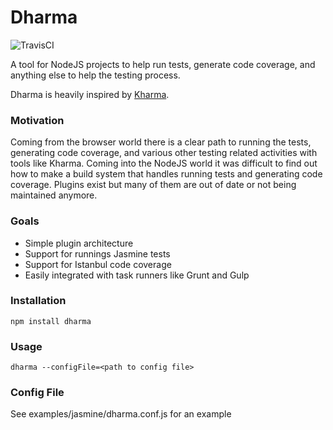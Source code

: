 # Dharma
![TravisCI](https://travis-ci.org/mikedon/dharma.svg?branch=master)

A tool for NodeJS projects to help run tests, generate code coverage, and anything else to help the testing process.

Dharma is heavily inspired by [Kharma](https://github.com/karma-runner/karma).

### Motivation
Coming from the browser world there is a clear path to running the tests, generating code coverage, and various other testing related activities with tools like
Kharma.  Coming into the NodeJS world it was difficult to find out how to make a build system that handles running tests and generating code coverage. 
Plugins exist but many of them are out of date or not being maintained anymore.

### Goals
* Simple plugin architecture 
* Support for runnings Jasmine tests
* Support for Istanbul code coverage
* Easily integrated with task runners like Grunt and Gulp

### Installation
```npm install dharma```

### Usage
```dharma --configFile=<path to config file>```

### Config File
See examples/jasmine/dharma.conf.js for an example
